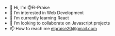 - 👋 Hi, I’m @El-Praise
- 👀 I’m interested in Web Development
- 🌱 I’m currently learning React
- 💞️ I’m looking to collaborate on Javascript projects
- 📫 How to reach me elpraise20@gmail.com

<!---
El-Keys/El-Keys is a ✨ special ✨ repository because its `README.md` (this file) appears on your GitHub profile.
You can click the Preview link to take a look at your changes.
--->
